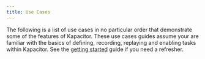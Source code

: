 ```yaml
---
title: Use Cases
---
```


The following is a list of use cases in no particular order that demonstrate some of the features of Kapacitor.
These use cases guides assume your are familiar with the basics of defining, recording, replaying and enabling tasks within Kapacitor.
See the [getting started](/docs/kapacitor/v0.1/introduction/getting_started.html) guide if you need a refresher.


